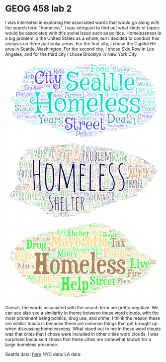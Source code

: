 # GEOG 458 lab 2

I was interested in exploring the associated words that would go along with the search term "homeless". I was intrigued to find out what kinds of topics would be associated with this social issue such as politics. Homelessness is a big problem in the United States as a whole, but I decided to conduct this analysis on three particular areas. For the first city, I chose the Capitol Hill area in Seattle, Washington. For the second city, I chose Skid Row in Los Angeles, and for the third city I chose Brooklyn in New York City. 

![](/img/wordcloudSEA.png)
![](/img/wordcloudNYC.png)
![](/img/wordcloudLA.png)

Overall, the words associated with the search term are pretty negative. We can see also see a similarity in theme between these word clouds, with the most prominent being politics, drug use, and crime. I think the reason these are similar topics is because these are common things that get brought up when discussing homelessness. What stood out to me in these word clouds was that cities that I chose were included in other cities word clouds. I was surprised because it shows that these cities are somewhat known for a large homeless presence.

Seattla data: 
[here](./README.md)
NYC data: 
[](assets/NYC-data.csv)
LA data: 
[](assets/LA-data.csv)
